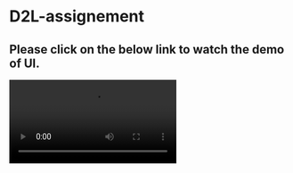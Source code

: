 # D2L-assignement


## Please click on the below link to watch the demo of UI.

![4p9p4o](https://user-images.githubusercontent.com/79400703/131983949-3bfbd931-bbd2-447e-8bbd-da9da4469694.mp4)
